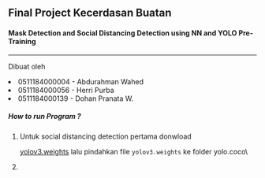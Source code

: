 ## Final Project Kecerdasan Buatan

#### Mask Detection and Social Distancing Detection using NN and YOLO Pre-Training

---

Dibuat oleh

<li > 0511184000004 - Abdurahman Wahed
<li > 0511184000056 - Herri Purba
<li > 0511184000139 - Dohan Pranata W.

##### How to run Program ?

<ol>
<li> Untuk social distancing detection pertama donwload

[yolov3.weights](https://pjreddie.com/media/files/yolov3.weights "Pre - training Model") lalu pindahkan file `yolov3.weights` ke folder yolo.coco\

<li>
